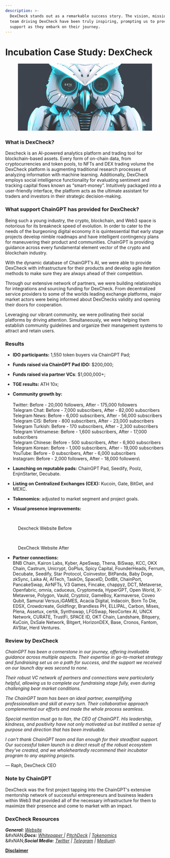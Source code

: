 ```yaml
---
description: >-
  DexCheck stands out as a remarkable success story. The vision, mission, and
  team driving DexCheck have been truly inspiring, prompting us to provide full
  support as they embark on their journey.
---
```


# Incubation Case Study: DexCheck

<figure><img src="../../.gitbook/assets/Dexcheck.png" alt=""><figcaption></figcaption></figure>

### What is DexCheck? <a href="#ff4b" id="ff4b"></a>

Dexcheck is an AI-powered analytics platform and trading tool for blockchain-based assets. Every form of on-chain data, from cryptocurrencies and token pools, to NFTs and DEX trading volume the DexCheck platform is augmenting traditional research processes of analyzing information with machine learning. Additionally, DexCheck employs social intelligence functionality for evaluating sentiment and tracking capital flows known as “smart-money”. Intuitively packaged into a user-friendly interface, the platform acts as the ultimate assistant for traders and investors in their strategic decision-making.

### What support ChainGPT has provided for DexCheck? <a href="#c7c4" id="c7c4"></a>

Being such a young industry, the crypto, blockchain, and Web3 space is notorious for its breakneck speed of evolution. In order to cater to the needs of the burgeoning digital economy it is quintessential that early stage projects develop nimble roadmaps and have intelligent contingency plans for maneuvering their product and communities. ChainGPT is providing guidance across every fundamental element vector of the crypto and blockchain industry.

With the dynamic database of ChainGPT’s AI, we were able to provide DexCheck with infrastructure for their products and develop agile iteration methods to make sure they are always ahead of their competition.

Through our extensive network of partners, we were building relationships for integrations and sourcing funding for DexCheck. From decentralized service providers to some of the worlds leading exchange platforms, major market actors were being informed about DexChecks validity and opening their doors for cooperation.

Leveraging our vibrant community, we were pollinating their social platforms by driving attention. Simultaneously, we were helping them establish community guidelines and organize their management systems to attract and retain users.

### Results

* **IDO participants:** 1,550 token buyers via ChainGPT Pad;
* **Funds raised via ChainGPT Pad IDO:** $200,000;
* **Funds raised via partner VCs**: $1,000,000+;
* **TGE results:** ATH 10x;
* **Community growth by:**\
  \
  Twitter: Before - 20,000 followers, After - 175,000 followers\
  Telegram Chat: Before - 7,000 subscribers, After - 82,000 subscribers\
  Telegram News: Before - 6,000 subscribers, After - 56,000 subscribers\
  Telegram CIS: Before - 800 subscribers, After - 23,000 subscribers\
  Telegram Turkish: Before - 170 subscribers, After - 2,300 subscribers\
  Telegram Vietnamese: Before - 1,600 subscribers, After - 17,000 subscribers\
  Telegram Chinese: Before - 500 subscribers, After - 6,900 subscribers\
  Telegram Korean: Before - 1,000 subscribers, After - 19,000 subscribers\
  YouTube: Before - 0 subscribers, After - 6,000 subscribers\
  Instagram: Before - 2,000 followers, After - 18,000 followers\

* **Launching on reputable pads:** ChainGPT Pad, Seedify, Poolz, EnjinStarter, Decubate.
* **Listing on Centralized Exchanges (CEX):** Kucoin, Gate, BitGet, and MEXC.&#x20;
* **Tokenomics:** adjusted to market segment and project goals.&#x20;
* **Visual presence improvements:**

<figure><img src="https://lh6.googleusercontent.com/k1PCJwLiu3v649yPTm3a6GVRsSFgxNyk_TscZ5Z-EfLz0zImc6BGj9B-N5QpNvMOtuBdH6dWfOnYxijcGZWoeGC7uLtWm_87IqRoki4ODSmPvA3zx9Ih6VjEnKatbQkLrBlPZTSyNh-AcKw6eIAuJRQRmQ=s2048" alt=""><figcaption><p>Dexcheck Website Before</p></figcaption></figure>

<figure><img src="https://lh5.googleusercontent.com/IUKi3pnPPZJT8ENFmZqBSnx2xxHKLMfZHjfJ5UO1Rj6EFVBphzc6Jlm2sNNeu-fX08NJp4Aesvl7YoQsCjmGSyfe61KlgWrnHb2ZiIQRXp9jQytLMXVA7I6G--vMBIU3zttEdQvV7Zn_D5SAWWWkVL_bng=s2048" alt=""><figcaption><p>DexCheck Website After</p></figcaption></figure>

* **Partner connections:**\
  BNB Chain, Kairon Labs, Kyber, ApeSwap, Thena, BiSwap, KCC, OKX Chain, Castrum, Unicrypt, GoPlus, Spicy Capital, FounderHeads, Ferrum, Decubate, Seedify, Star Protocol, Coinvestor, BitPanda, Baby Doge, zkSync, Laika AI, AITech, TaskOn, SpaceID, DotBit, ChainPort, PancakeSwap, AirNFTs, V3 Games, Fincake, chappyz, DCT, Metaverse, Openfabric, omnia, caduceus, Cryptomeda, HyperGPT, Open World, X-Metaverse, Polygon, Vauld, Cryptoiz, GameBoy, Karmaverse, Coveo Qubit, Samurai Versus,iGAMES, Acacia Digital, Indacoin, Born To Die, EDSX, Crowdcreate, Goldfingr, Brandless PH, ELLIPAL, Carbon, Mises, Plena, Assetux, certik, Synthswap, LFGSwap, NeoCortex AI, UNCX Network, CURATE, TrustFi, SPACE ID, OKT Chain, Landshare, Bitquery, KuCoin, DxSale Network, Bitgert, HorizonDEX, Base, Cronos, Fantom, AVStar, Herd Ventures.

### Review by DexCheck

_ChainGPT has been a cornerstone in our journey, offering invaluable guidance across multiple aspects. Their expertise in go-to-market strategy and fundraising set us on a path for success, and the support we received on our launch day was second to none._

_Their robust VC network of partners and connections were particularly helpful, allowing us to complete our fundraising stage fully, even during challenging bear market conditions._

_The ChainGPT team has been an ideal partner, exemplifying professionalism and skill at every turn. Their collaborative approach complemented our efforts and made the whole process seamless._

_Special mention must go to Ilan, the CEO of ChainGPT. His leadership, kindness, and positivity have not only motivated us but instilled a sense of purpose and direction that has been invaluable._

_I can't thank ChainGPT team and Ilan enough for their steadfast support. Our successful token launch is a direct result of the robust ecosystem they've created, and we wholeheartedly recommend their incubator program to any aspiring projects._

— Raph, DexCheck CEO

### Note by ChainGPT

DexCheck was the first project tapping into the ChainGPT's extensive mentorship network of successful entrepreneurs and business leaders within Web3 that provided all of the necessary infrastructure for them to maximize their presence and come to market with an impact.&#x20;

### DexCheck Resources

_**General:**_ [_Website_](https://dexcheck.io/)\
&#xNAN;_**Docs:**_ [_Whitepaper_ ](https://dexcheck.gitbook.io/whitepaper/general/about-dexcheck)_|_ [_PitchDeck_](https://docsend.com/view/vmsj3yik54xtrie5) _|_ [_Tokenomics_](https://docs.google.com/spreadsheets/d/1Xs2XukJirRPFABLxmta7WgI_EjrXFXvV/edit?usp=sharing\&ouid=113353683765664790724\&rtpof=true\&sd=true)\
&#xNAN;_**Social Media:**_ [_Twitter_](https://twitter.com/dexcheck_io) _|_ [_Telegram_](https://t.me/dexcheck) _|_ [_Medium_](https://medium.com/@DexCheck)\




[**Disclaimer**](../../misc/legal-docs/disclaimer.md)
